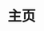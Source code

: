 --- 
portfolio: true
home: true
icon: home
name: 数资中心
title: 主页
welcome: '郑振宁，JAVA工程师，擅长代码重构与设计、性能分析与调优等诸多精湛技艺'
content: portfolio
projects:
  - icon: link
    name: 中国工商银行清算风险运营管理平台
    desc: 以智能决策引擎为底座实现对风险交易行为的准实时监控与识别，并基于事中、事后甄别实现对风险交易的有效阻断与归档管理。系统核心功能为：送检报文、模型命中、风险甄别、凭证管理、流水管理以及批量化、自动化作业等。
    link: /intro.md

  - icon: link
    name: 安全治理——出行隐患与治理解决方案
    desc: 平台连接企业、监管、司机三端一条线，解决出行隐患与安全治理问题。系统核心功能为隐患发现、隐患分析、违章治理、治理再分析、数据分析与报告。
    link: http://182.140.209.49:8000/userCenter/login



footer: 高举中国特色社会主义伟大旗帜 为全面建设社会主义现代化国家而努力奋斗
---